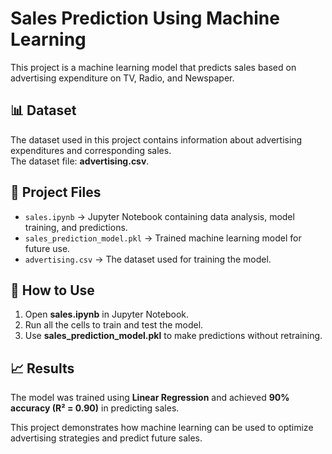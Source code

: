# Sales Prediction Using Machine Learning

This project is a machine learning model that predicts sales based on advertising expenditure on TV, Radio, and Newspaper.

## 📊 Dataset
The dataset used in this project contains information about advertising expenditures and corresponding sales.  
The dataset file: **advertising.csv**.

## 📁 Project Files
- `sales.ipynb` → Jupyter Notebook containing data analysis, model training, and predictions.
- `sales_prediction_model.pkl` → Trained machine learning model for future use.
- `advertising.csv` → The dataset used for training the model.

## 🚀 How to Use
1. Open **sales.ipynb** in Jupyter Notebook.
2. Run all the cells to train and test the model.
3. Use **sales_prediction_model.pkl** to make predictions without retraining.

## 📈 Results
The model was trained using **Linear Regression** and achieved **90% accuracy (R² = 0.90)** in predicting sales.  

This project demonstrates how machine learning can be used to optimize advertising strategies and predict future sales. 

